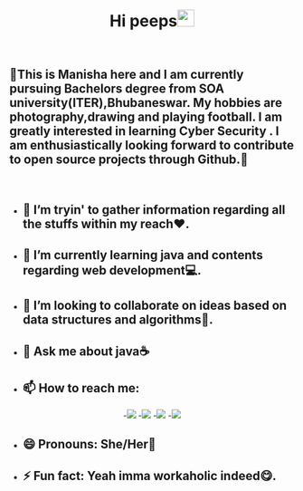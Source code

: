 <p><b><h1><center>Hi peeps<img src="https://raw.githubusercontent.com/MartinHeinz/MartinHeinz/master/wave.gif" width="30px"></center></h1></b><br>
<h2>🖤This is Manisha here and I am currently pursuing Bachelors degree from SOA university(ITER),Bhubaneswar. My hobbies are photography,drawing and playing football. I am greatly interested in learning Cyber Security . I am enthusiastically looking forward to contribute to open source projects through Github.🖤</h2></p><br>
    
    
  
- <b><h2>🔭 I’m tryin' to gather information regarding all the stuffs within my reach❤.</h2></b>
- <b><h2>🌱 I’m currently learning java and contents regarding web development💻.</h2></b>
- <b><h2>👯 I’m looking to collaborate on ideas based on data structures and algorithms📖.</h2></b>
- <b><h2>💬 Ask me about java☕</h2></b> 
- <b> <h2>📫 How to reach me: </h2></b>
<p align='center'>
-<a href = "https://www.linkedin.com/in/manisha-parichha-b528131bb/"><img src="https://img.icons8.com/cute-clipart/45/000000/linkedin.png"/></a>
-<a href = "https://twitter.com/Pmanny31"><img src="https://img.icons8.com/cotton/45/000000/twitter.png"/></a>
-<a href = "https://www.instagram.com/manisha_parichha/"><img src="https://img.icons8.com/color/45/000000/instagram-new.png"/></a>
-<a href = "https://www.facebook.com/angel.myra.908"><img src="https://img.icons8.com/fluent/48/000000/facebook-new.png"/></a></p>
    
- <b><h2>😄 Pronouns: She/Her🎀</h2></b>
- <b><h2> ⚡ Fun fact: Yeah imma workaholic indeed😋.</h2></b>




